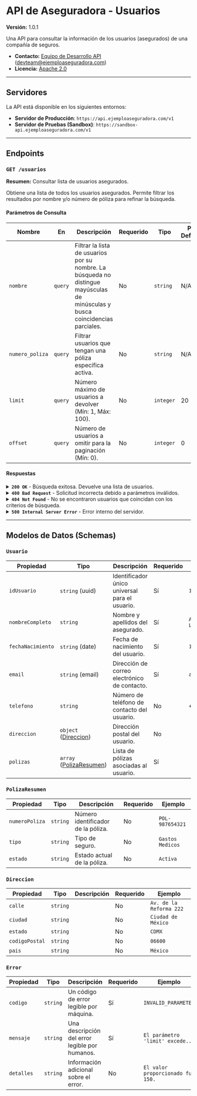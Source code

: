 # API de Aseguradora - Usuarios

**Versión:** 1.0.1

Una API para consultar la información de los usuarios (asegurados) de una compañía de seguros.

* **Contacto:** [Equipo de Desarrollo API](https://api.ejemploaseguradora.com/support) (devteam@ejemploaseguradora.com)
* **Licencia:** [Apache 2.0](http://www.apache.org/licenses/LICENSE-2.0.html)

---

## Servidores

La API está disponible en los siguientes entornos:

* **Servidor de Producción**: `https://api.ejemploaseguradora.com/v1`
* **Servidor de Pruebas (Sandbox)**: `https://sandbox-api.ejemploaseguradora.com/v1`

---

## Endpoints

### **`GET /usuarios`**

**Resumen:** Consultar lista de usuarios asegurados.

Obtiene una lista de todos los usuarios asegurados. Permite filtrar los resultados por nombre y/o número de póliza para refinar la búsqueda.

#### Parámetros de Consulta

| Nombre | En | Descripción | Requerido | Tipo | Por Defecto |
| --- | --- | --- | --- | --- | --- |
| `nombre` | `query` | Filtrar la lista de usuarios por su nombre. La búsqueda no distingue mayúsculas de minúsculas y busca coincidencias parciales. | No | `string` | N/A |
| `numero_poliza` | `query` | Filtrar usuarios que tengan una póliza específica activa. | No | `string` | N/A |
| `limit` | `query` | Número máximo de usuarios a devolver (Mín: 1, Máx: 100). | No | `integer` | 20 |
| `offset` | `query` | Número de usuarios a omitir para la paginación (Mín: 0). | No | `integer` | 0 |

#### Respuestas

<details>
<summary><strong><code>200 OK</code></strong> - Búsqueda exitosa. Devuelve una lista de usuarios.</summary>

**Cuerpo de la Respuesta (`application/json`)**
```json
[
  {
    "idUsuario": "123e4567-e89b-12d3-a456-426614174000",
    "nombreCompleto": "Ana Sofía García López",
    "fechaNacimiento": "1985-05-20",
    "email": "ana.garcia@email.com",
    "telefono": "+52 55 1234 5678",
    "direccion": {
      "calle": "Av. de la Reforma 222",
      "ciudad": "Ciudad de México",
      "estado": "CDMX",
      "codigoPostal": "06600",
      "pais": "México"
    },
    "polizas": [
      {
        "numeroPoliza": "POL-987654321",
        "tipo": "Gastos Medicos",
        "estado": "Activa"
      },
      {
        "numeroPoliza": "POL-112233445",
        "tipo": "Auto",
        "estado": "Activa"
      }
    ]
  }
]
```
</details>

<details>
<summary><strong><code>400 Bad Request</code></strong> - Solicitud incorrecta debido a parámetros inválidos.</summary>

**Cuerpo de la Respuesta (`application/json`)**
```json
{
  "codigo": "INVALID_PARAMETER",
  "mensaje": "El parámetro 'limit' excede el valor máximo permitido de 100.",
  "detalles": "El valor proporcionado fue 150."
}
```
</details>

<details>
<summary><strong><code>404 Not Found</code></strong> - No se encontraron usuarios que coincidan con los criterios de búsqueda.</summary>

**Cuerpo de la Respuesta (`application/json`)**
```json
{
  "codigo": "NOT_FOUND",
  "mensaje": "No se encontraron usuarios con el número de póliza especificado."
}
```
</details>

<details>
<summary><strong><code>500 Internal Server Error</code></strong> - Error interno del servidor.</summary>

**Cuerpo de la Respuesta (`application/json`)**
```json
{
  "codigo": "INTERNAL_ERROR",
  "mensaje": "Ocurrió un error inesperado al procesar la solicitud."
}
```
</details>

---

## Modelos de Datos (Schemas)

### `Usuario`

| Propiedad | Tipo | Descripción | Requerido | Ejemplo |
| --- | --- | --- | --- | --- |
| `idUsuario` | `string` (uuid) | Identificador único universal para el usuario. | Sí | `123e...` |
| `nombreCompleto` | `string` | Nombre y apellidos del asegurado. | Sí | `Ana Sofía García López` |
| `fechaNacimiento` | `string` (date) | Fecha de nacimiento del usuario. | Sí | `1985-05-20` |
| `email` | `string` (email) | Dirección de correo electrónico de contacto. | Sí | `ana.garcia@email.com` |
| `telefono` | `string` | Número de teléfono de contacto del usuario. | No | `+52 55 1234 5678` |
| `direccion` | `object` ([Direccion](#direccion)) | Dirección postal del usuario. | No | |
| `polizas` | `array` ([PolizaResumen](#polizaresumen)) | Lista de pólizas asociadas al usuario. | Sí | |

### `PolizaResumen`

| Propiedad | Tipo | Descripción | Requerido | Ejemplo |
| --- | --- | --- | --- | --- |
| `numeroPoliza` | `string` | Número identificador de la póliza. | No | `POL-987654321` |
| `tipo` | `string` | Tipo de seguro. | No | `Gastos Medicos` |
| `estado` | `string` | Estado actual de la póliza. | No | `Activa` |

### `Direccion`

| Propiedad | Tipo | Descripción | Requerido | Ejemplo |
| --- | --- | --- | --- | --- |
| `calle` | `string` | | No | `Av. de la Reforma 222` |
| `ciudad` | `string` | | No | `Ciudad de México` |
| `estado` | `string` | | No | `CDMX` |
| `codigoPostal` | `string` | | No | `06600` |
| `pais` | `string` | | No | `México` |

### `Error`

| Propiedad | Tipo | Descripción | Requerido | Ejemplo |
| --- | --- | --- | --- | --- |
| `codigo` | `string` | Un código de error legible por máquina. | Sí | `INVALID_PARAMETER` |
| `mensaje` | `string` | Una descripción del error legible por humanos. | Sí | `El parámetro 'limit' excede...` |
| `detalles` | `string` | Información adicional sobre el error. | No | `El valor proporcionado fue 150.` |
